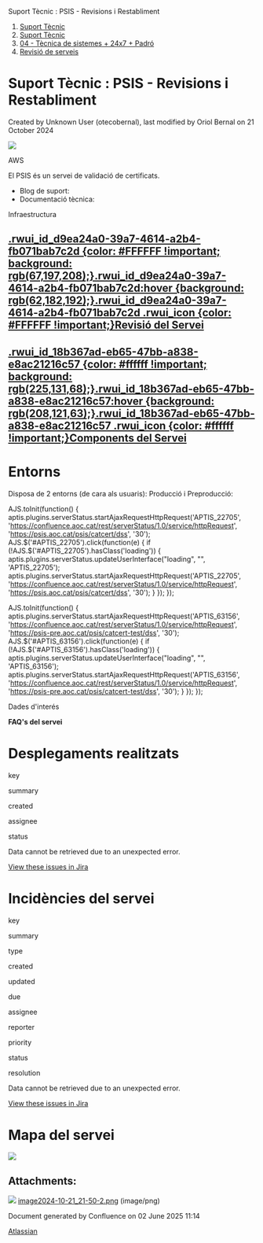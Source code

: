 Suport Tècnic : PSIS - Revisions i Restabliment  

1.  [Suport Tècnic](index.html)
2.  [Suport Tècnic](13893782.html)
3.  [04 - Tècnica de sistemes + 24x7 + Padró](26313202.html)
4.  [Revisió de serveis](36340340.html)

Suport Tècnic : PSIS - Revisions i Restabliment
===============================================

Created by Unknown User (otecobernal), last modified by Oriol Bernal on 21 October 2024

![](https://suport-valid.aoc.cat/hc/theming_assets/01HZKS4GQ4FNQ363HVG6F1Z5BN)

AWS

El PSIS és un servei de validació de certificats.

*   Blog de suport: [](https://suport-valid.aoc.cat/hc/ca)
*   Documentació tècnica: [](https://llicenciesaoc.sharepoint.com/sites/Tecnologia/Documents%20compartits/Forms/AllItems.aspx?ct=1729509491807&or=Teams%2DHL&ga=1&LOF=1&id=%2Fsites%2FTecnologia%2FDocuments%20compartits%2FGeneral%2FCOMPARTIT%2FDocumentaci%C3%B3%20Serveis%2FAWS%2FPSIS&viewid=95d1b432%2Df806%2D4898%2D98a8%2Dbc0b13da948e)

Infraestructura

[.rwui\_id\_d9ea24a0-39a7-4614-a2b4-fb071bab7c2d {color: #FFFFFF !important; background: rgb(67,197,208);}.rwui\_id\_d9ea24a0-39a7-4614-a2b4-fb071bab7c2d:hover {background: rgb(62,182,192);}.rwui\_id\_d9ea24a0-39a7-4614-a2b4-fb071bab7c2d .rwui\_icon {color: #FFFFFF !important;}Revisió del Servei](https://confluence.aoc.cat/pages/viewpage.action?pageId=41521401 "Revisió del Servei")
------------------------------------------------------------------------------------------------------------------------------------------------------------------------------------------------------------------------------------------------------------------------------------------------------------------------------------------------------------------------------------------------

[.rwui\_id\_18b367ad-eb65-47bb-a838-e8ac21216c57 {color: #ffffff !important; background: rgb(225,131,68);}.rwui\_id\_18b367ad-eb65-47bb-a838-e8ac21216c57:hover {background: rgb(208,121,63);}.rwui\_id\_18b367ad-eb65-47bb-a838-e8ac21216c57 .rwui\_icon {color: #ffffff !important;}Components del Servei](http://192.168.166.136:8080/ServeisIntegracio/mapaServeis "Components del Servei")
-----------------------------------------------------------------------------------------------------------------------------------------------------------------------------------------------------------------------------------------------------------------------------------------------------------------------------------------------------------------------------------------------

  

Entorns
=======

Disposa de 2 entorns (de cara als usuaris): Producció i Preproducció:

AJS.toInit(function() { aptis.plugins.serverStatus.startAjaxRequestHttpRequest('APTIS\_22705', 'https://confluence.aoc.cat/rest/serverStatus/1.0/service/httpRequest', 'https://psis.aoc.cat/psis/catcert/dss', '30'); AJS.$('#APTIS\_22705').click(function(e) { if (!AJS.$('#APTIS\_22705').hasClass('loading')) { aptis.plugins.serverStatus.updateUserInterface("loading", "", 'APTIS\_22705'); aptis.plugins.serverStatus.startAjaxRequestHttpRequest('APTIS\_22705', 'https://confluence.aoc.cat/rest/serverStatus/1.0/service/httpRequest', 'https://psis.aoc.cat/psis/catcert/dss', '30'); } }); });

AJS.toInit(function() { aptis.plugins.serverStatus.startAjaxRequestHttpRequest('APTIS\_63156', 'https://confluence.aoc.cat/rest/serverStatus/1.0/service/httpRequest', 'https://psis-pre.aoc.cat/psis/catcert-test/dss', '30'); AJS.$('#APTIS\_63156').click(function(e) { if (!AJS.$('#APTIS\_63156').hasClass('loading')) { aptis.plugins.serverStatus.updateUserInterface("loading", "", 'APTIS\_63156'); aptis.plugins.serverStatus.startAjaxRequestHttpRequest('APTIS\_63156', 'https://confluence.aoc.cat/rest/serverStatus/1.0/service/httpRequest', 'https://psis-pre.aoc.cat/psis/catcert-test/dss', '30'); } }); });

Dades d'interés

**FAQ's del servei**

   

             

  

Desplegaments realitzats
========================

key

summary

created

assignee

status

Data cannot be retrieved due to an unexpected error.

[View these issues in Jira](https://contacte.aoc.cat/secure/IssueNavigator.jspa?reset=true&jqlQuery=issuetype+not+in+subtaskIssueTypes%28%29+AND+Servei+%3D+PSIS+order+by+createdDate+desc+&src=confmacro)

Incidències del servei
======================

key

summary

type

created

updated

due

assignee

reporter

priority

status

resolution

Data cannot be retrieved due to an unexpected error.

[View these issues in Jira](https://contacte.aoc.cat/secure/IssueNavigator.jspa?reset=true&jqlQuery=issuetype+not+in+subtaskIssueTypes%28%29+AND+Servei+%3D+PSIS+order+by+createdDate+desc+&src=confmacro)

Mapa del servei
===============

![](attachments/41521345/118554803.png)

Attachments:
------------

![](images/icons/bullet_blue.gif) [image2024-10-21\_21-50-2.png](attachments/41521345/118554803.png) (image/png)  

Document generated by Confluence on 02 June 2025 11:14

[Atlassian](http://www.atlassian.com/)
